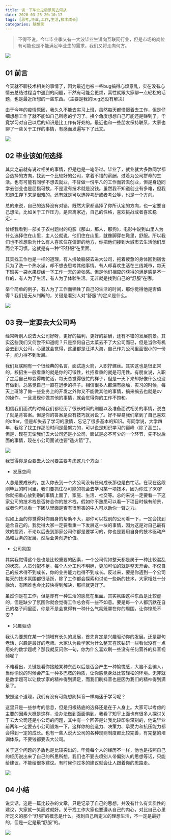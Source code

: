 ```yaml
---
title: 谈一下毕业之后该何去何从
date: 2020-03-25 20:10:17
tags: [思考,毕业,工作,生活,技术成长]
categories: 随想录
---
```


> 不得不说，今年毕业季又有一大波毕业生涌向互联网行业，但是市场的岗位有可能也是不能满足毕业生的需求，我们又将走向何方。

![ ](../common/1.gif)



## 01 前言



今天就不聊技术相关的事情了，因为最近也被一些bug搞得心烦意乱，实在没有心情去总结过程当中遇到的问题，不然有可能会更烦，索性就跟大家聊一点轻松的话题，也是最近所想的一些东西。（主要是我的bug还没有解决）

由于今年的疫情原因，我久久不能去实习上班，虽然每天都憧憬着去工作，但是仔细想想工作了就不能如自己所愿的学习了。换个角度想想自己可能还是赚到了，毕竟学习对自己以后的知识是比工作有好处的。最近也和一些朋友保持联系，大家也聊了一些关于工作的事情，有感而发遍写下了此文。

![ ](./img/2.jpg)

## 02 毕业该如何选择



其实之前就有说过相关的事情，但是也是一笔带过。毕业了，就业就大多数同学都会选择的方向，找到一个比较好的公司，拿着不错的薪酬，过着为公司拼命的生活。也有可能有同学不想去就业，不甘做一份平凡的工作而转去创业，但是身边同学去创业也是屈指可数，不是没有技术就是没钱。虽然我不知道创业有多难，但我知道生存下来是很难的。还有就是可以选择考研或者考公等，也是一个方向。

总的来说，自己的选择没有对错，既然大家都选择了你所认定的方向，也一定要自己想法，比如关于工作压力，是否离家近，自己的性格，喜欢挑战或者喜欢稳定......

曾经我看到一部关于农村题材的电影《那山，那人，那狗》，电影中说到山里人为什么选择住在山里，主人公就说，他们住在山里，就像脚穿在鞋里，舒服。所以我们也不难想象为什么有人喜欢住在偏僻的地方，你把他们接到大城市去生活他们反而会不习惯。这就是有一种“不舒服”在里面。

其实找工作也是一样的道理，有人挤破脑袋去进大公司，拖着疲惫的身体回到宿舍只为了洗一个热水澡，却不想去思考其他事情。有人却喜欢生活在三线城市，每天下班买一袋水果舒缓一下工作一天的紧张感。但是他们相应的获得的满足感是不一样的，有人为了生活，有人为了体验生活。无非就是找到自己的“舒服”在哪。

举个简单的例子，有人为了工作而牺牲了自己的生活的时间，那你觉得他是否值得？我们是无从判断的，关键是看别人对“舒服”的定义是什么。

![ ](./img/3.jpg)

## 03 我一定要去大公司吗



经常听别人说去大公司好呀，更好的福利，更好的薪酬，还有不错的发展前景。其实这些我们又何尝不知道呢？只是奈何自己太菜去不了大公司而已，但是当你有机会去到大公司，心里就会觉得，这里都是汪洋大海，自己作为公司里面很小的一份子，能力得不到发展。

我们互联网有一个很经典的名言，面试造火箭，入职拧螺丝。其实这也是很正常的，校招生一般看重的就是你的可锻性，社招看重的就是可用性。有朋友说，入职了之后自己却变得瞎忙活，每天总觉得很忙的样子，但是一天下来却好像什么也没有做到，总感觉自己一直在退步的样子。相信很多人都深有感触，实习的时候，每天上班除了做一些业务上的开发之外你又不能做其他的事情，搞来搞去也就是cv的操作。一旦发现你做其他的事情，就会觉得你的工作不饱和。

相信我们面试的时候我们都经历了很长时间的刷题以及准备面试相关的事情，说白了就是背答案。但是你的答案是否有技巧就另说了。好不容易我们拿到了自己喜欢的offer，但是却失去了学习的激情，忘记了很多基本的知识。有同学说，大学四年，我除了找工作那段时间是最努力的，可以说是知识学习的巅峰（除了高三）。但是，现在无论我们去大公司还是小公司，面试是必不可少的一个环节，先不说后面的事情，现在小公司面试也要“造火箭”了。

![ ](./img/4.jpg)

我觉得你是否要去大公司要主要考虑这几个方面：

- 发展空间

人总是要成长的，加入你去到一个大公司没有任何成长那也是白忙活。在现在这段刚毕业的时间里，我们要抓住尽可能的机会去学习某一项技术，因为你过了30岁你就把重心放到别的事情上面了，家庭、生活、社交等。总的来说一定要看一下这家公司的技术栈是否符合你的技术栈，假如你不熟悉可以看一下项目时候有前景，或者你可以看一下团队里面是否有很厉害的牛人可以助你一臂之力。

假如上面的你觉得对你自身的帮助不大，那你可以找别的公司看一下，一定会找到适合自己的。我觉得大家一定要看重一下发展这一块的事情，因为这是对自己最有效的投资，不论以后去到那家公司你都是要学习的，你也是要用自身的技术驱动产品和业务的发展，然后业务创造价值。

- 公司氛围

其实我觉得这个是也是比较重要的因素，一个公司假如整天都是属于一种比较混乱的状态，人员分配不足，每个人分工也不明确，更加可怕的就是整天开会。不仅自己的技术得不到成长，你的业务能力也得不到成长。反过来，要是你遇到一个公司每天的技术氛围都很活跃，除了工作都会探索和讨论一些新的技术，大家相处十分融洽，有困难也会比较快得到解决，那样就更好了。

虽然你是在工作，但是却有一种生活的感觉在里面。其实氛围这种东西是比较虚的，但是缺少了氛围你就会觉得工作总会有一些不如意。要是每一个人都沉默在自己的格子间里面，你是不是会觉得有一种什么气氛笼罩在你的周围，让你惶恐不安？

- 兴趣驱动

我认为要想在某一个领域有长久的发展，首先肯定是兴趣驱动你的发展。还是那句老话，兴趣是最好的老师。大家认为数学家为什么整天喜欢钻研一些看似没有一点用处的数学题呢？那我就反问你一句，你为什么喜欢刷一些没有任何营养的抖音视频呢？

不难看出，关键是看你接触某种东西以后是否会产生一种愉悦感，大脑不会骗人，当你愉悦的时候会产生一种多巴胺的物质，让你感觉身处比较轻松的环境。无非就是数学题可以让数学家的精神得到满足，而我们刷抖音也是因为我们的精神得到满足了。

按照这个道理，我们有没有可能想刷抖音一样痴迷于学习呢？

这里只是一些参考的信息，但是归根结底的选择还是在于人身上。大家可以考虑的主要的因素大概是这样，没办法做到面面俱到。我看了知乎上面也有很多人探讨关于去大公司还是小公司的问题，其中有一个回答是让我比较印象深刻的，他说毕业前两年一定要去小公司锻炼一下，这样你的创造力、决策力、承受力和抗压能力都会得到一定的成长。也有一些人说大公司的各种规则制度都比较完善，有完整的培训体系，不要钱都要去大公司。

关于这个问题的矛盾也是比较突出的，毕竟每个人的经历不一样，他也是按照自己的经历说出来了自己的所思所想。我们也不要去喷别人带偏别人的思想等话，只能给建议，不能给很多建议。有时候你过多的建议就会让人跟着你的思路走。

![ ](./img/1.jpg)

## 04 小结



说实话，这是一篇比较杂的文章，只是记录了自己的思想，并没有什么有实质性的建议，大家就一笑而过就好。关于找工作大家也要遵从自己的内心，对比自己心里所定义的那个“舒服”的概念是什么。找到自己所定义的理想生活，不一定是最好的，但是一定是最“舒服”的。



![ ](../common/2.gif)









































